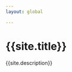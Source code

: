 ```yaml
---
layout: global

---
```


<div class="jumbotron">
  <div class="container">
    <div class="row">
      <div class="col-sm-12 col-lg-10 col-lg-offset-1 text-center">
        <h1>{{site.title}}</h1>
        <p>{{site.description}}</p>
      </div>
    </div>
  </div>
</div>

<div class="container-fluid">
  <div class="row">
    
  </div>
</div>